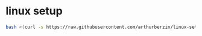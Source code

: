 # linux setup

```bash
bash <(curl -s https://raw.githubusercontent.com/arthurberzin/linux-setup/main/Install.sh)
```
